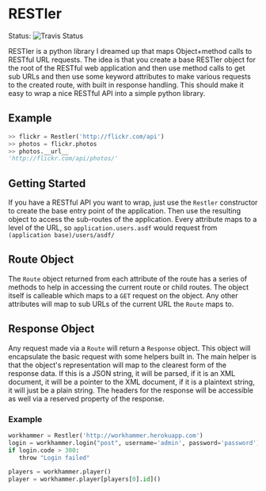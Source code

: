 # RESTler

Status: ![Travis Status](https://travis-ci.org/jdost/restler.svg?branch=master)

RESTler is a python library I dreamed up that maps Object+method calls to RESTful
URL requests.  The idea is that you create a base RESTler object for the root of the
RESTful web application and then use method calls to get sub URLs and then use some
keyword attributes to make various requests to the created route, with built in
response handling.  This should make it easy to wrap a nice RESTful API into a 
simple python library.

## Example

``` python
>> flickr = Restler('http://flickr.com/api')
>> photos = flickr.photos
>> photos.__url__
'http://flickr.com/api/photos/'
```

## Getting Started

If you have a RESTful API you want to wrap, just use the `Restler` constructor to
create the base entry point of the application.  Then use the resulting object to
access the sub-routes of the application.  Every attribute maps to a level of the
URL, so `application.users.asdf` would request from `(application base)/users/asdf/`

## Route Object

The `Route` object returned from each attribute of the route has a series of
methods to help in accessing the current route or child routes.  The object itself
is calleable which maps to a `GET` request on the object.  Any other attributes will 
map to sub URLs of the current URL the `Route` maps to.

## Response Object

Any request made via a `Route` will return a `Response` object.  This object will
encapsulate the basic request with some helpers built in.  The main helper is that
the object's representation will map to the clearest form of the response data.  If
this is a JSON string, it will be parsed, if it is an XML document, it will be a
pointer to the XML document, if it is a plaintext string, it will just be a plain
string.  The headers for the response will be accessible as well via a reserved
property of the response.

### Example

``` python
workhammer = Restler('http://workhammer.herokuapp.com')
login = workhammer.login("post", username='admin', password='password')
if login.code > 300:
   throw "Login failed"

players = workhammer.player()
player = workhammer.player[players[0].id]()
```
